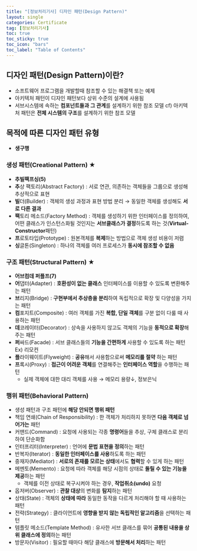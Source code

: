 ```yaml
---
title: "[정보처리기사] 디자인 패턴(Design Pattern)"
layout: single
categories: Certificate
tag: [정보처리기사]
toc: true
toc_sticky: true
toc_icon: "bars"
toc_label: "Table of Contents"
---
```


## 디자인 패턴(Design Pattern)이란?
- 소프트웨어 프로그램을 개발할때 참조할 수 있는 해결책 또는 예제
- 아키텍처 패턴이 디자인 패턴보다 상위 수준의 설계에 사용됨
- 서브시스템에 속하는 **컴포넌트들과 그 관계**를 설계하기 위한 참조 모델
cf) 아키텍처 패턴은 **전체 시스템의 구조**를 설계하기 위한 참조 모델

## 목적에 따른 디자인 패턴 유형
- **생구행**

### 생성 패턴(Creational Pattern) ★
- **추빌팩프싱(5)**
- **추**상 팩토리(Abstract Factory) : 서로 연관, 의존하는 객체들을 그룹으로 생성해 추상적으로 표현
- **빌**더(Builder) : 객체의 생성 과정과 표현 방법 분리 → 동일한 객체를 생성해도 **서로 다른 결과**
- **팩**토리 메소드(Factory Method) : 객체를 생성하기 위한 인터페이스를 정의하여, 어떤 클래스가 인스턴스화될 것인지는 **서브클래스가 결정**하도록 하는 것(**Virtual-Constructor**패턴)
- **프**로토타입(Prototype) : 원본객체를 **복제**하는 방법으로 객체 생성 비용이 저렴
- **싱**글톤(Singleton) : 하나의 객체를 여러 프로세스가 **동시에 참조할 수 없음**

### 구조 패턴(Structural Pattern) ★
- **어브컴데 퍼플프(7)**
- **어**댑터(Adapter) : **호환성이 없는 클래스** 인터페이스를 이용할 수 있도록 변환해주는 패턴
- **브**리지(Bridge) : **구현부에서 추상층을 분리**하여 독립적으로 확장 및 다양성을 가지는 패턴
- **컴**포지트(Composite) : 여러 객체를 가진 **복합, 단일 객체**를 구분 없이 다룰 때 사용하는 패턴
- **데**코레이터(Decorator) : 상속을 사용하지 않고도 객체의 기능을 **동적으로 확장**해주는 패턴
- **퍼**싸드(Facade) : 서브 클래스들의 **기능을 간편하게** 사용할 수 있도록 하는 패턴 Ex) 리모컨
- **플**라이웨이트(Flyweight) : **공유**해서 사용함으로써 **메모리를 절약** 하는 패턴
- **프**록시(Proxy) : **접근이 어려운 객체**를 연결해주는 **인터페이스 역할**을 수행하는 패턴
  - 실제 객체에 대한 대리 객체를 사용 → 메모리 용량↓, 정보은닉

### 행위 패턴(Behavioral Pattern)
- 생성 패턴과 구조 패턴에 **해당 안되면 행위 패턴**
- 책임 연쇄(Chain of Responsibility) : 한 객체가 처리하지 못하면 **다음 객체로 넘어가는** 패턴
- 커맨드(Command) : 요청에 사용되는 각종 **명령어**들을 추상, 구체 클래스로 분리하여 단순화함
- 인터프리터(Interpreter) : 언어에 **문법 표현을 정의**하는 패턴
- 반복자(Iterator) : **동일한 인터페이스를 사용**하도록 하는 패턴
- 중재자(Mediator) : **서로의 존재를 모르는 상태**에서도 **협력**할 수 있게 하는 패턴
- 메멘토(Memento) : 요청에 따라 객체를 해당 시점의 상태로 **돌릴 수 있는 기능을 제공**하는 패턴
  - 객체를 이전 상태로 복구시켜야 하는 경우, **작업취소(undo)** 요청
- 옵저버(Observer) : **관찰 대상**의 변화를 **탐지**하는 패턴
- 상태(State) : 객체의 **상태에 따라** 동일한 동작을 다르게 처리해야 할 때 사용하는 패턴
- 전략(Strategy) : 클라이언트에 **영향을 받지 않는 독립적인 알고리즘**을 선택하는 패턴
- 템플릿 메소드(Template Method) : 유사한 서브 클래스를 묶어 **공통된 내용을 상위 클래스에 정의**하는 패턴
- 방문자(Visitor) : 필요할 때마다 해당 클래스에 **방문해서 처리**하는 패턴

